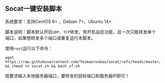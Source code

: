 Socat一键安装脚本
-----------
系统要求：支持CentOS 6+ 、Debian 7+、Ubuntu 14+

脚本说明：脚本默认开启`UDP`、`TCP`转发，带开机自启功能，且一次只能转发单个端口，如果想转发多个端口请重复运行本脚本。

使用`root`运行以下命令：

    wget https://raw.githubusercontent.com/feimaoroubao/socat/refs/heads/master/zf.sh && chmod +x socat.sh && bash zf.sh

按要求输入本地服务器端口，要转发的目标端口和服务器IP即可！
